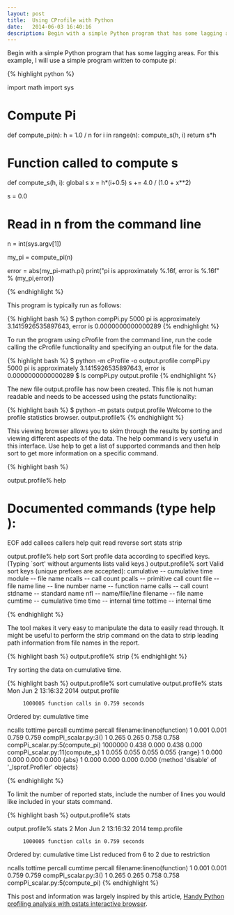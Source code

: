 ```yaml
---
layout: post
title:  Using CProfile with Python
date:   2014-06-03 16:40:16
description: Begin with a simple Python program that has some lagging areas.  For this example, I will use a simple program written to compute pi...
---
```


Begin with a simple Python program that has some lagging areas.  For this example, I will use a simple program written to compute pi:

{% highlight python %}

import math
import sys
# Compute Pi
def compute_pi(n):
 h = 1.0 / n
 for i in range(n):
 compute_s(h, i)
 return s*h

# Function called to compute s
def compute_s(h, i):
 global s
 x = h*(i+0.5)
 s += 4.0 / (1.0 + x**2)

s = 0.0

# Read in n from the command line
n = int(sys.argv[1])

my_pi = compute_pi(n)

error = abs(my_pi-math.pi)
print("pi is approximately %.16f, error is %.16f" % (my_pi,error))

{% endhighlight %}


This program is typically run as follows:

{% highlight bash %}
$ python compPi.py 5000
pi is approximately 3.1415926535897643, error is 0.0000000000000289
{% endhighlight %}

To run the program using cProfile from the command line, run the code calling the cProfile functionality and specifying an output file for the data.

{% highlight bash %}
$ python -m cProfile -o output.profile compPi.py 5000
pi is approximately 3.1415926535897643, error is 0.0000000000000289
$ ls
compPi.py    output.profile
{% endhighlight %}

The new file output.profile has now been created.  This file is not human readable and needs to be accessed using the pstats functionality:

{% highlight bash %}
$ python -m pstats output.profile
Welcome to the profile statistics browser.
output.profile%
{% endhighlight %}

This viewing browser allows you to skim through the results by sorting and viewing different aspects of the data. The help command is very useful in this interface. Use help to get a list of supported commands and then help sort to get more information on a specific command.

{% highlight bash %}

output.profile% help

Documented commands (type help ):
========================================
EOF  add  callees  callers  help  quit  read  reverse  sort  stats  strip

output.profile% help sort
Sort profile data according to specified keys.
(Typing `sort' without arguments lists valid keys.)
output.profile% sort
Valid sort keys (unique prefixes are accepted):
cumulative -- cumulative time
module -- file name
ncalls -- call count
pcalls -- primitive call count
file -- file name
line -- line number
name -- function name
calls -- call count
stdname -- standard name
nfl -- name/file/line
filename -- file name
cumtime -- cumulative time
time -- internal time
tottime -- internal time

{% endhighlight %}


The tool makes it very easy to manipulate the data to easily read through.
It might be useful to perform the strip command on the data to strip leading path information from file names in the report.

{% highlight bash %}
output.profile% strip
{% endhighlight %}

Try sorting the data on cumulative time.

{% highlight bash %}
output.profile% sort cumulative
output.profile% stats
Mon Jun  2 13:16:32 2014    output.profile

         1000005 function calls in 0.759 seconds

   Ordered by: cumulative time

   ncalls  tottime  percall  cumtime  percall filename:lineno(function)
        1    0.001    0.001    0.759    0.759 compPi_scalar.py:3()
        1    0.265    0.265    0.758    0.758 compPi_scalar.py:5(compute_pi)
  1000000    0.438    0.000    0.438    0.000 compPi_scalar.py:11(compute_s)
        1    0.055    0.055    0.055    0.055 {range}
        1    0.000    0.000    0.000    0.000 {abs}
        1    0.000    0.000    0.000    0.000 {method 'disable' of '_lsprof.Profiler' objects}

{% endhighlight %}

To limit the number of reported stats, include the number of lines you would like included in your stats command.

{% highlight bash %}
output.profile% stats

output.profile% stats 2
Mon Jun  2 13:16:32 2014    temp.profile

         1000005 function calls in 0.759 seconds

   Ordered by: cumulative time
   List reduced from 6 to 2 due to restriction 

   ncalls  tottime  percall  cumtime  percall filename:lineno(function)
        1    0.001    0.001    0.759    0.759 compPi_scalar.py:3()
        1    0.265    0.265    0.758    0.758 compPi_scalar.py:5(compute_pi)
{% endhighlight %}

This post and information was largely inspired by this article, [Handy Python profiling analysis with pstats interactive browser](http://stefaanlippens.net/python_profiling_with_pstats_interactive_mode).
